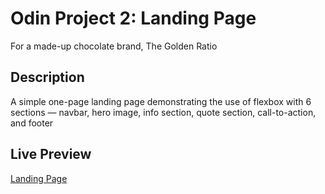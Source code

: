 # Odin Project 2: Landing Page

For a made-up chocolate brand, The Golden Ratio

## Description

A simple one-page landing page demonstrating the use of flexbox with 6 sections — navbar, hero image, info section, quote section, call-to-action, and footer

## Live Preview

[Landing Page](https://charmodev.github.io/landing-page)
